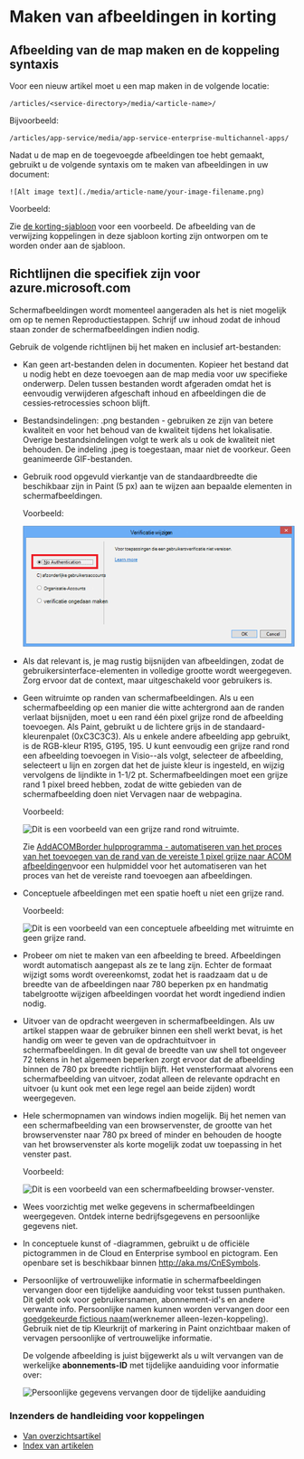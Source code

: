 <properties
    pageTitle="Maken van afbeeldingen in korting"
    description="Dit artikel wordt uitgelegd hoe u afbeeldingen maakt in korting op basis van de richtlijnen voor het Azure opslagplaatsen instellen."
    services=""
    solutions=""
    documentationCenter=""
    authors="kenhoff"
    manager="ilanas"
    editor="tysonn"/>

<tags
    ms.service="contributor-guide"
    ms.devlang=""
    ms.topic="article"
    ms.tgt_pltfrm=""
    ms.workload=""
    ms.date="06/25/2015"
    ms.author="kenhoff" />

# <a name="create-images-in-markdown"></a>Maken van afbeeldingen in korting

## <a name="image-folder-creation-and-link-syntax"></a>Afbeelding van de map maken en de koppeling syntaxis

Voor een nieuw artikel moet u een map maken in de volgende locatie:

    /articles/<service-directory>/media/<article-name>/

Bijvoorbeeld:

    /articles/app-service/media/app-service-enterprise-multichannel-apps/

Nadat u de map en de toegevoegde afbeeldingen toe hebt gemaakt, gebruikt u de volgende syntaxis om te maken van afbeeldingen in uw document:

```
![Alt image text](./media/article-name/your-image-filename.png)
```
Voorbeeld:

Zie [de korting-sjabloon](../markdown%20templates/markdown-template-for-new-articles.md) voor een voorbeeld.  De afbeelding van de verwijzing koppelingen in deze sjabloon korting zijn ontworpen om te worden onder aan de sjabloon.

## <a name="guidelines-specific-to-azuremicrosoftcom"></a>Richtlijnen die specifiek zijn voor azure.microsoft.com

Schermafbeeldingen wordt momenteel aangeraden als het is niet mogelijk om op te nemen Reproductiestappen. Schrijf uw inhoud zodat de inhoud staan zonder de schermafbeeldingen indien nodig.

Gebruik de volgende richtlijnen bij het maken en inclusief art-bestanden:
- Kan geen art-bestanden delen in documenten. Kopieer het bestand dat u nodig hebt en deze toevoegen aan de map media voor uw specifieke onderwerp. Delen tussen bestanden wordt afgeraden omdat het is eenvoudig verwijderen afgeschaft inhoud en afbeeldingen die de cessies‑retrocessies schoon blijft.

- Bestandsindelingen: .png bestanden - gebruiken ze zijn van betere kwaliteit en voor het behoud van de kwaliteit tijdens het lokalisatie. Overige bestandsindelingen volgt te werk als u ook de kwaliteit niet behouden. De indeling .jpeg is toegestaan, maar niet de voorkeur.  Geen geanimeerde GIF-bestanden.

- Gebruik rood opgevuld vierkantje van de standaardbreedte die beschikbaar zijn in Paint (5 px) aan te wijzen aan bepaalde elementen in schermafbeeldingen.  

    Voorbeeld:

    ![Dit is een voorbeeld van een rood blokje gebruikt als een bijschrift.](./media/create-images-markdown/gs13noauth.png)

- Als dat relevant is, je mag rustig bijsnijden van afbeeldingen, zodat de gebruikersinterface-elementen in volledige grootte wordt weergegeven. Zorg ervoor dat de context, maar uitgeschakeld voor gebruikers is.

- Geen witruimte op randen van schermafbeeldingen. Als u een schermafbeelding op een manier die witte achtergrond aan de randen verlaat bijsnijden, moet u een rand één pixel grijze rond de afbeelding toevoegen.  Als Paint, gebruikt u de lichtere grijs in de standaard-kleurenpalet (0xC3C3C3). Als u enkele andere afbeelding app gebruikt, is de RGB-kleur R195, G195, 195. U kunt eenvoudig een grijze rand rond een afbeelding toevoegen in Visio--als volgt, selecteer de afbeelding, selecteert u lijn en zorgen dat het de juiste kleur is ingesteld, en wijzig vervolgens de lijndikte in 1-1/2 pt.  Schermafbeeldingen moet een grijze rand 1 pixel breed hebben, zodat de witte gebieden van de schermafbeelding doen niet Vervagen naar de webpagina.

    Voorbeeld:

    ![Dit is een voorbeeld van een grijze rand rond witruimte.](./media/create-images-markdown/agent.png)
    
    Zie [AddACOMBorder hulpprogramma - automatiseren van het proces van het toevoegen van de rand van de vereiste 1 pixel grijze naar ACOM afbeeldingen](https://github.com/Azure/Azure-CSI-Content-Tools/tree/master/Tools/AddACOMImageBorder)voor een hulpmiddel voor het automatiseren van het proces van het de vereiste rand toevoegen aan afbeeldingen.

- Conceptuele afbeeldingen met een spatie hoeft u niet een grijze rand.  

    Voorbeeld:

    ![Dit is een voorbeeld van een conceptuele afbeelding met witruimte en geen grijze rand.](./media/create-images-markdown/ic727360.png)

- Probeer om niet te maken van een afbeelding te breed.  Afbeeldingen wordt automatisch aangepast als ze te lang zijn. Echter de formaat wijzigt soms wordt overeenkomst, zodat het is raadzaam dat u de breedte van de afbeeldingen naar 780 beperken px en handmatig tabelgrootte wijzigen afbeeldingen voordat het wordt ingediend indien nodig.

- Uitvoer van de opdracht weergeven in schermafbeeldingen.  Als uw artikel stappen waar de gebruiker binnen een shell werkt bevat, is het handig om weer te geven van de opdrachtuitvoer in schermafbeeldingen. In dit geval de breedte van uw shell tot ongeveer 72 tekens in het algemeen beperken zorgt ervoor dat de afbeelding binnen de 780 px breedte richtlijn blijft. Het vensterformaat alvorens een schermafbeelding van uitvoer, zodat alleen de relevante opdracht en uitvoer (u kunt ook met een lege regel aan beide zijden) wordt weergegeven.

- Hele schermopnamen van windows indien mogelijk. Bij het nemen van een schermafbeelding van een browservenster, de grootte van het browservenster naar 780 px breed of minder en behouden de hoogte van het browservenster als korte mogelijk zodat uw toepassing in het venster past.

    Voorbeeld:

    ![Dit is een voorbeeld van een schermafbeelding browser-venster.](./media/create-images-markdown/helloworldlocal.png)

- Wees voorzichtig met welke gegevens in schermafbeeldingen weergegeven.  Ontdek interne bedrijfsgegevens en persoonlijke gegevens niet.

- In conceptuele kunst of -diagrammen, gebruikt u de officiële pictogrammen in de Cloud en Enterprise symbool en pictogram. Een openbare set is beschikbaar binnen http://aka.ms/CnESymbols.

- Persoonlijke of vertrouwelijke informatie in schermafbeeldingen vervangen door een tijdelijke aanduiding voor tekst tussen punthaken. Dit geldt ook voor gebruikersnamen, abonnement-id's en andere verwante info. Persoonlijke namen kunnen worden vervangen door een [goedgekeurde fictious naam](https://aka.ms/ficticiousnames)(werknemer alleen-lezen-koppeling). Gebruik niet de tip Kleurkrijt of markering in Paint onzichtbaar maken of vervagen persoonlijke of vertrouwelijke informatie.

  De volgende afbeelding is juist bijgewerkt als u wilt vervangen van de werkelijke **abonnements-ID** met tijdelijke aanduiding voor informatie over:

  ![Persoonlijke gegevens vervangen door de tijdelijke aanduiding](./media/create-images-markdown/placeholder-in-screenshot-correct.png)

### <a name="contributors-guide-links"></a>Inzenders de handleiding voor koppelingen

- [Van overzichtsartikel](./../README.md)
- [Index van artikelen](./contributor-guide-index.md)
